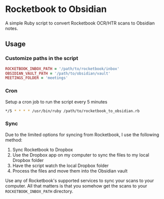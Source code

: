 # Rocketbook to Obsidian

A simple Ruby script to convert Rocketbook OCR/HTR scans to Obsidian notes.

## Usage

### Customize paths in the script

```ruby
ROCKETBOOK_INBOX_PATH = '/path/to/rocketbook/inbox'
OBSIDIAN_VAULT_PATH = '/path/to/obsidian/vault'
MEETINGS_FOLDER = 'meetings'
```

### Cron

Setup a cron job to run the script every 5 minutes

```bash
*/5 * * * * /usr/bin/ruby /path/to/rocketbook_to_obsidian.rb
```
### Sync 

Due to the limited options for syncing from Rocketbook, I use the following method:
1. Sync Rocketbook to Dropbox
2. Use the Dropbox app on my computer to sync the files to my local Dropbox folder
3. Have the script watch the local Dropbox folder
4. Process the files and move them into the Obsidian vault

Use any of Rocketbook's supported services to sync your scans to your computer. All that matters is that you somehow get the scans to your `ROCKETBOOK_INBOX_PATH` directory.
